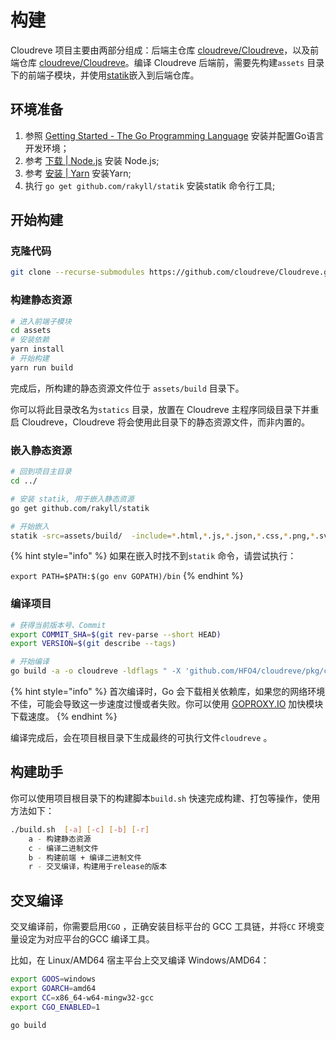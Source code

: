 # 构建

Cloudreve 项目主要由两部分组成：后端主仓库 [cloudreve/Cloudreve](https://github.com/cloudreve/Cloudreve)，以及前端仓库 [cloudreve/Cloudreve](https://github.com/cloudreve/frontend)。编译 Cloudreve 后端前，需要先构建`assets` 目录下的前端子模块，并使用[statik](https://github.com/rakyll/statik)嵌入到后端仓库。

## 环境准备

1. 参照 [Getting Started - The Go Programming Language](https://golang.org/doc/install) 安装并配置Go语言开发环境；
2. 参考 [下载 \| Node.js](https://nodejs.org/zh-cn/download/) 安装 Node.js;
3. 参考 [安装 \| Yarn](https://classic.yarnpkg.com/zh-Hans/docs/install#windows-stable) 安装Yarn;
4. 执行 `go get github.com/rakyll/statik` 安装statik 命令行工具;

## 开始构建

### 克隆代码

```bash
git clone --recurse-submodules https://github.com/cloudreve/Cloudreve.git
```

### 构建静态资源

```bash
# 进入前端子模块
cd assets
# 安装依赖
yarn install
# 开始构建
yarn run build
```

完成后，所构建的静态资源文件位于 `assets/build` 目录下。

你可以将此目录改名为`statics` 目录，放置在 Cloudreve 主程序同级目录下并重启 Cloudreve，Cloudreve 将会使用此目录下的静态资源文件，而非内置的。

### 嵌入静态资源

```bash
# 回到项目主目录
cd ../

# 安装 statik, 用于嵌入静态资源
go get github.com/rakyll/statik

# 开始嵌入
statik -src=assets/build/  -include=*.html,*.js,*.json,*.css,*.png,*.svg,*.ico -f
```

{% hint style="info" %}
如果在嵌入时找不到`statik` 命令，请尝试执行：

`export PATH=$PATH:$(go env GOPATH)/bin`
{% endhint %}

### 编译项目

```bash
# 获得当前版本号、Commit
export COMMIT_SHA=$(git rev-parse --short HEAD)
export VERSION=$(git describe --tags)

# 开始编译
go build -a -o cloudreve -ldflags " -X 'github.com/HFO4/cloudreve/pkg/conf.BackendVersion=$VERSION' -X 'github.com/HFO4/cloudreve/pkg/conf.LastCommit=$COMMIT_SHA'"
```

{% hint style="info" %}
首次编译时，Go 会下载相关依赖库，如果您的网络环境不佳，可能会导致这一步速度过慢或者失败。你可以使用 [GOPROXY.IO](https://goproxy.io/zh/) 加快模块下载速度。
{% endhint %}

编译完成后，会在项目根目录下生成最终的可执行文件`cloudreve` 。

## 构建助手

你可以使用项目根目录下的构建脚本`build.sh` 快速完成构建、打包等操作，使用方法如下：

```bash
./build.sh  [-a] [-c] [-b] [-r]
	a - 构建静态资源
	c - 编译二进制文件
	b - 构建前端 + 编译二进制文件
	r - 交叉编译，构建用于release的版本
```

## 交叉编译

交叉编译前，你需要启用`CGO` ，正确安装目标平台的 GCC 工具链，并将`CC` 环境变量设定为对应平台的GCC 编译工具。

比如，在 Linux/AMD64 宿主平台上交叉编译 Windows/AMD64：

```bash
export GOOS=windows
export GOARCH=amd64
export CC=x86_64-w64-mingw32-gcc
export CGO_ENABLED=1

go build
```

